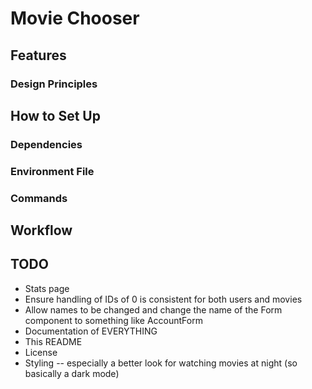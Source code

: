 # Movie Chooser

## Features

### Design Principles

## How to Set Up

### Dependencies

### Environment File

### Commands

## Workflow

## TODO

- Stats page
- Ensure handling of IDs of 0 is consistent for both users and movies
- Allow names to be changed and change the name of the Form component to something like AccountForm
- Documentation of EVERYTHING
- This README
- License
- Styling -- especially a better look for watching movies at night (so basically a dark mode)
